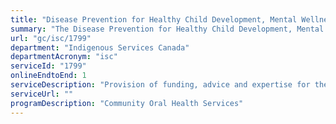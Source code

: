 ```yaml
---
title: "Disease Prevention for Healthy Child Development, Mental Wellness, and Healthy Living Including Chronic Disease Prevention and Control: Oral Health Services Funding"
summary: "The Disease Prevention for Healthy Child Development, Mental Wellness, and Healthy Living Including Chronic Disease Prevention and Control: Oral Health Services Funding service from Indigenous Services Canada is available end-to-end online, according to the GC Service Inventory."
url: "gc/isc/1799"
department: "Indigenous Services Canada"
departmentAcronym: "isc"
serviceId: "1799"
onlineEndtoEnd: 1
serviceDescription: "Provision of funding, advice and expertise for the delivery of oral health services by third parties (communities, Tribal Councils, Indigenous Health organizations, etc.)."
serviceUrl: ""
programDescription: "Community Oral Health Services"
---
```


